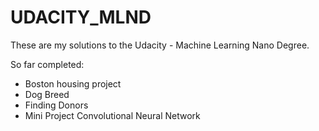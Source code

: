 # UDACITY_MLND

These are my solutions to the Udacity - Machine Learning Nano Degree.

So far completed: 
- Boston housing project
- Dog Breed
- Finding Donors
- Mini Project Convolutional Neural Network
